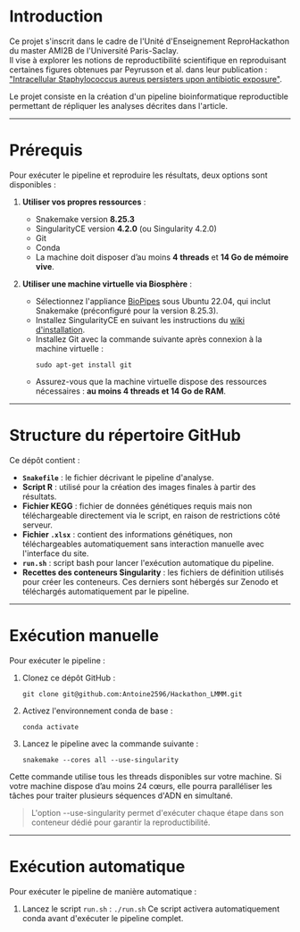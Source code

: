 # Introduction

Ce projet s'inscrit dans le cadre de l'Unité d'Enseignement ReproHackathon du master AMI2B de l'Université Paris-Saclay.  
Il vise à explorer les notions de reproductibilité scientifique en reproduisant certaines figures obtenues par Peyrusson et al. dans leur publication :  
["Intracellular Staphylococcus aureus persisters upon antibiotic exposure"](https://doi.org/10.1038/s41467-020-15966-7).

Le projet consiste en la création d'un pipeline bioinformatique reproductible permettant de répliquer les analyses décrites dans l'article.

---

# Prérequis

Pour exécuter le pipeline et reproduire les résultats, deux options sont disponibles :  

1. **Utiliser vos propres ressources** :  
   - Snakemake version **8.25.3**  
   - SingularityCE version **4.2.0** (ou Singularity 4.2.0)  
   - Git  
   - Conda  
   - La machine doit disposer d’au moins **4 threads** et **14 Go de mémoire vive**.

2. **Utiliser une machine virtuelle via Biosphère** :  
   - Sélectionnez l'appliance [BioPipes](https://biosphere.france-bioinformatique.fr/catalogue/appliance/119/) sous Ubuntu 22.04, qui inclut Snakemake (préconfiguré pour la version 8.25.3).  
   - Installez SingularityCE en suivant les instructions du [wiki d'installation](https://github.com/Antoine2596/Hackathon_LMMM/wiki/singularity%E2%80%90installation).  
   - Installez Git avec la commande suivante après connexion à la machine virtuelle :  
     ```
     sudo apt-get install git
     ```
   - Assurez-vous que la machine virtuelle dispose des ressources nécessaires : **au moins 4 threads et 14 Go de RAM**.

---

# Structure du répertoire GitHub

Ce dépôt contient :  
- **`Snakefile`** : le fichier décrivant le pipeline d'analyse.  
- **Script R** : utilisé pour la création des images finales à partir des résultats.  
- **Fichier KEGG** : fichier de données génétiques requis mais non téléchargeable directement via le script, en raison de restrictions côté serveur.  
- **Fichier `.xlsx`** : contient des informations génétiques, non téléchargeables automatiquement sans interaction manuelle avec l'interface du site.  
- **`run.sh`** : script bash pour lancer l'exécution automatique du pipeline.  
- **Recettes des conteneurs Singularity** : les fichiers de définition utilisés pour créer les conteneurs. Ces derniers sont hébergés sur Zenodo et téléchargés automatiquement par le pipeline.

---

# Exécution manuelle

Pour exécuter le pipeline :  

1. Clonez ce dépôt GitHub :  
   ```
   git clone git@github.com:Antoine2596/Hackathon_LMMM.git
   ```
2. Activez l'environnement conda de base :  
   ```
   conda activate
   ```

3. Lancez le pipeline avec la commande suivante :
   ```
   snakemake --cores all --use-singularity
   ```
Cette commande utilise tous les threads disponibles sur votre machine. Si votre machine dispose d’au moins 24 cœurs, elle pourra paralléliser les tâches pour traiter plusieurs séquences d'ADN en simultané.

> L'option --use-singularity permet d'exécuter chaque étape dans son conteneur dédié pour garantir la reproductibilité.

---

# Exécution automatique

Pour exécuter le pipeline de manière automatique :
1. Lancez le script `run.sh` :
   `./run.sh`
Ce script activera automatiquement conda avant d'exécuter le pipeline complet.

   
